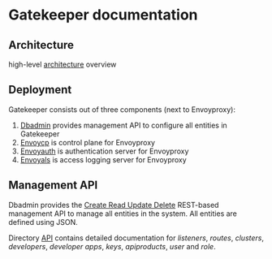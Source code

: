 # Gatekeeper documentation

## Architecture

high-level [architecture](architecture.md) overview

## Deployment

Gatekeeper consists out of three components (next to Envoyproxy):

1. [Dbadmin](dbadmin.md) provides management API to configure all entities in Gatekeeper
2. [Envoycp](envoycp.md) is control plane for Envoyproxy
3. [Envoyauth](envoyauth.md) is authentication server for Envoyproxy
4. [Envoyals](envoyals.md) is access logging server for Envoyproxy

## Management API

Dbadmin provides the [Create Read Update Delete](https://en.wikipedia.org/wiki/Create,_read,_update_and_delete) REST-based management API to manage all entities in the system. All entities are defined using JSON.

Directory [API](api/README.md) contains detailed documentation for _listeners_, _routes_, _clusters_, _developers_, _developer apps_, _keys_, _apiproducts_, _user_ and _role_.
